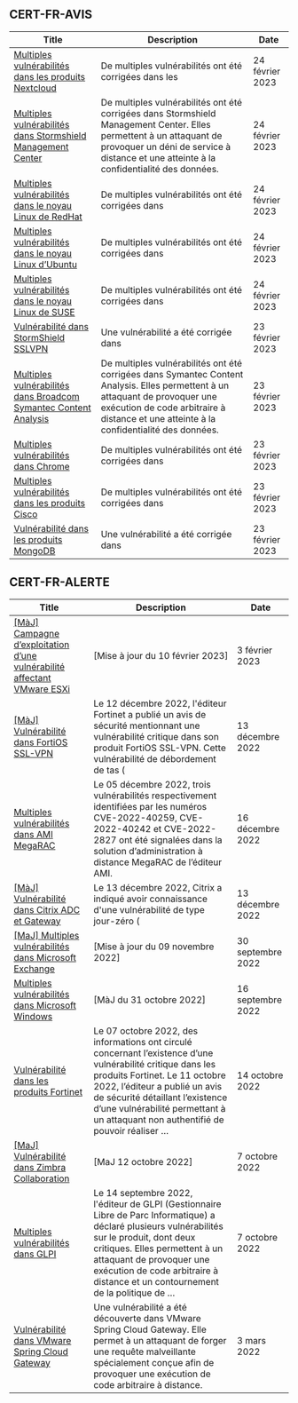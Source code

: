 
## CERT-FR-AVIS
|Title|Description|Date|
|---|---|---|
| [Multiples vulnérabilités dans les produits Nextcloud](https://www.cert.ssi.gouv.fr/avis/CERTFR-2023-AVI-0170/) | De multiples vulnérabilités ont été corrigées dans les  | 24 février 2023 |
| [Multiples vulnérabilités dans Stormshield Management Center](https://www.cert.ssi.gouv.fr/avis/CERTFR-2023-AVI-0169/) | De multiples vulnérabilités ont été corrigées dans Stormshield Management Center. Elles permettent à un attaquant de provoquer un déni de service à distance et une atteinte à la confidentialité des données. | 24 février 2023 |
| [Multiples vulnérabilités dans le noyau Linux de RedHat](https://www.cert.ssi.gouv.fr/avis/CERTFR-2023-AVI-0168/) | De multiples vulnérabilités ont été corrigées dans  | 24 février 2023 |
| [Multiples vulnérabilités dans le noyau Linux d’Ubuntu](https://www.cert.ssi.gouv.fr/avis/CERTFR-2023-AVI-0167/) | De multiples vulnérabilités ont été corrigées dans  | 24 février 2023 |
| [Multiples vulnérabilités dans le noyau Linux de SUSE](https://www.cert.ssi.gouv.fr/avis/CERTFR-2023-AVI-0166/) | De multiples vulnérabilités ont été corrigées dans  | 24 février 2023 |
| [Vulnérabilité dans StormShield SSLVPN](https://www.cert.ssi.gouv.fr/avis/CERTFR-2023-AVI-0165/) | Une vulnérabilité a été corrigée dans  | 23 février 2023 |
| [Multiples vulnérabilités dans Broadcom Symantec Content Analysis](https://www.cert.ssi.gouv.fr/avis/CERTFR-2023-AVI-0164/) | De multiples vulnérabilités ont été corrigées dans Symantec Content Analysis. Elles permettent à un attaquant de provoquer une exécution de code arbitraire à distance et une atteinte à la confidentialité des données. | 23 février 2023 |
| [Multiples vulnérabilités dans Chrome](https://www.cert.ssi.gouv.fr/avis/CERTFR-2023-AVI-0163/) | De multiples vulnérabilités ont été corrigées dans  | 23 février 2023 |
| [Multiples vulnérabilités dans les produits Cisco](https://www.cert.ssi.gouv.fr/avis/CERTFR-2023-AVI-0162/) | De multiples vulnérabilités ont été corrigées dans  | 23 février 2023 |
| [Vulnérabilité dans les produits MongoDB](https://www.cert.ssi.gouv.fr/avis/CERTFR-2023-AVI-0161/) | Une vulnérabilité a été corrigée dans  | 23 février 2023 |
## CERT-FR-ALERTE
|Title|Description|Date|
|---|---|---|
| [[MàJ] Campagne d’exploitation d’une vulnérabilité affectant VMware ESXi](https://www.cert.ssi.gouv.fr/alerte/CERTFR-2023-ALE-015/) | [Mise à jour du 10 février 2023] | 3 février 2023 |
| [[MàJ] Vulnérabilité dans FortiOS SSL-VPN](https://www.cert.ssi.gouv.fr/alerte/CERTFR-2022-ALE-012/) | Le 12 décembre 2022, l'éditeur Fortinet a publié un avis de sécurité mentionnant une vulnérabilité critique dans son produit FortiOS SSL-VPN. Cette vulnérabilité de débordement de tas ( | 13 décembre 2022 |
| [Multiples vulnérabilités dans AMI MegaRAC](https://www.cert.ssi.gouv.fr/alerte/CERTFR-2022-ALE-014/) | Le 05 décembre 2022, trois vulnérabilités respectivement identifiées par les numéros CVE-2022-40259, CVE-2022-40242 et CVE-2022-2827 ont été signalées dans la solution d’administration à distance MegaRAC de l’éditeur AMI. | 16 décembre 2022 |
| [[MàJ] Vulnérabilité dans Citrix ADC et Gateway](https://www.cert.ssi.gouv.fr/alerte/CERTFR-2022-ALE-013/) | Le 13 décembre 2022, Citrix a indiqué avoir connaissance d'une vulnérabilité de type jour-zéro ( | 13 décembre 2022 |
| [[MaJ] Multiples vulnérabilités dans Microsoft Exchange](https://www.cert.ssi.gouv.fr/alerte/CERTFR-2022-ALE-008/) | [Mise à jour du 09 novembre 2022] | 30 septembre 2022 |
| [Multiples vulnérabilités dans Microsoft Windows](https://www.cert.ssi.gouv.fr/alerte/CERTFR-2022-ALE-007/) | [MàJ du 31 octobre 2022] | 16 septembre 2022 |
| [Vulnérabilité dans les produits Fortinet](https://www.cert.ssi.gouv.fr/alerte/CERTFR-2022-ALE-011/) | Le 07 octobre 2022, des informations ont circulé concernant l’existence d’une vulnérabilité critique dans les produits Fortinet. Le 11 octobre 2022, l’éditeur a publié un avis de sécurité détaillant l’existence d’une vulnérabilité permettant à un attaquant non authentifié de pouvoir réaliser … | 14 octobre 2022 |
| [[MaJ] Vulnérabilité dans Zimbra Collaboration](https://www.cert.ssi.gouv.fr/alerte/CERTFR-2022-ALE-009/) | [MaJ 12 octobre 2022]  | 7 octobre 2022 |
| [Multiples vulnérabilités dans GLPI](https://www.cert.ssi.gouv.fr/alerte/CERTFR-2022-ALE-010/) | Le 14 septembre 2022, l'éditeur de GLPI (Gestionnaire Libre de Parc Informatique) a déclaré plusieurs vulnérabilités sur le produit, dont deux critiques. Elles permettent à un attaquant de provoquer une exécution de code arbitraire à distance et un contournement de la politique de … | 7 octobre 2022 |
| [Vulnérabilité dans VMware Spring Cloud Gateway](https://www.cert.ssi.gouv.fr/alerte/CERTFR-2022-ALE-002/) | Une vulnérabilité a été découverte dans VMware Spring Cloud Gateway. Elle permet à un attaquant de forger une requête malveillante spécialement conçue afin de provoquer une exécution de code arbitraire à distance. | 3 mars 2022 |
